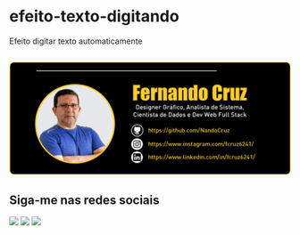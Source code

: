 # efeito-texto-digitando
 Efeito digitar texto automaticamente

##
 ![AssinaturaOnLine](https://github.com/NandoCruz/PowerBI-dashboard/blob/main/imagens/AssinaturaOnLine.png)

## Siga-me nas redes sociais
<div>
  <a href="https://www.linkedin.com/in/fernando-cruz1005" target="_blank"><img src="https://img.shields.io/badge/LinkedIn-0077B5?style=for-the-badge&logo=linkedin&logoColor=white"></a>
  <a href="https://api.whatsapp.com/send?1=pt_br&phone=558398388777" target="_blank"><img src="https://img.shields.io/badge/WhatsApp-25D366?style=for-the-badge&logo=whatsapp&logoColor=white"></a>
  <a href="https://www.instagram.com/fcruz6241/" target="_blank"><img src="https://img.shields.io/badge/Instagram-0077B5?style=for-the-badge&logo=instagram&logoColor=white"></a>
</div>

